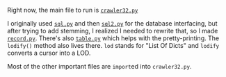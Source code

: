 Right now, the main file to run is [`crawler32.py`](/blob/master/crawler32.py)

I originally used [`sql.py`](/blob/master/sql.py) and then [`sql2.py`](/blob/master/sql2.py) for the database interfacing, but after trying to add stemming, I realized I needed to rewrite that, so I made [`record.py`](/blob/master/record.py).  There's also [`table.py`](/blob/master/table.py) which helps with the pretty-printing.  The `lodify()` method also lives there.  `lod` stands for "List Of Dicts" and `lodify` converts a cursor into a LOD.  

Most of the other important files are `import`ed into `crawler32.py`.